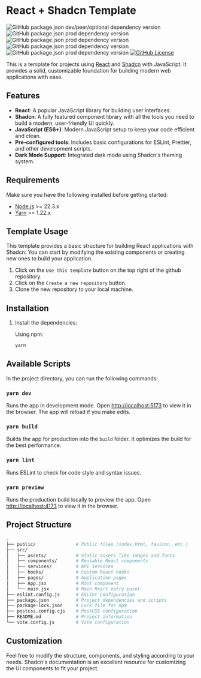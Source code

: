 # React + Shadcn Template

![GitHub package.json dev/peer/optional dependency version](https://img.shields.io/github/package-json/dependency-version/awerito/react-shadcn-template/dev/vite?logo=vite)
![GitHub package.json prod dependency version](https://img.shields.io/github/package-json/dependency-version/awerito/react-shadcn-template/react?logo=react)
![GitHub package.json prod dependency version](https://img.shields.io/github/package-json/dependency-version/awerito/react-shadcn-template/tailwindcss?logo=tailwindcss)
![GitHub package.json prod dependency version](https://img.shields.io/badge/shadcn/ui-v2.5.0-blue?logo=shadcnui)
![GitHub package.json prod dependency version](https://img.shields.io/github/package-json/dependency-version/awerito/react-shadcn-template/react?logo=react)
[![GitHub License](https://img.shields.io/github/license/Awerito/react-shadcn-template?logo=github)](https://github.com/Awerito/react-shadcn-template/blob/master/LICENSE)

This is a template for projects using [React](https://reactjs.org/) and
[Shadcn](https://ui.shadcn.com/) with JavaScript. It provides a solid,
customizable foundation for building modern web applications with ease.

## Features

- **React**: A popular JavaScript library for building user interfaces.
- **Shadcn**: A fully featured component library with all the tools you need
  to build a modern, user-friendly UI quickly.
- **JavaScript (ES6+)**: Modern JavaScript setup to keep your code efficient
  and clean.
- **Pre-configured tools**: Includes basic configurations for ESLint, Prettier,
  and other development scripts.
- **Dark Mode Support**: Integrated dark mode using Shadcn's theming system.

## Requirements

Make sure you have the following installed before getting started:

- [Node.js](https://nodejs.org/) >= 22.3.x
- [Yarn](https://yarnpkg.com/) >= 1.22.x

## Template Usage

This template provides a basic structure for building React applications with
Shadcn. You can start by modifying the existing components or creating new
ones to build your application.

1. Click on the `Use this template` button on the top right of the github
   repository.
2. Click on the `Create a new repository` button.
3. Clone the new repository to your local machine.

## Installation

1. Install the dependencies:

   Using npm:

   ```bash
   yarn
   ```

## Available Scripts

In the project directory, you can run the following commands:

### `yarn dev`

Runs the app in development mode. Open
[http://localhost:5173](http://localhost:5173) to view it in the browser. The
app will reload if you make edits.

### `yarn build`

Builds the app for production into the `build` folder. It optimizes the build
for the best performance.

### `yarn lint`

Runs ESLint to check for code style and syntax issues.

### `yarn preview`

Runs the production build locally to preview the app. Open
[http://localhost:4173](http://localhost:4173) to view it in the browser.

## Project Structure

```bash
.
├── public/               # Public files (index.html, favicon, etc.)
├── src/
│   ├── assets/           # Static assets like images and fonts
│   ├── components/       # Reusable React components
│   ├── services/         # API services
│   ├── hooks/            # Custom React hooks
│   ├── pages/            # Application pages
│   ├── App.jsx           # Root component
│   └── main.jsx          # Main React entry point
├── eslint.config.js      # ESLint configuration
├── package.json          # Project dependencies and scripts
├── package-lock.json     # Lock file for npm
├── postcss.config.cjs    # PostCSS configuration
├── README.md             # Project information
└── vite.config.js        # Vite configuration
```

## Customization

Feel free to modify the structure, components, and styling according to your
needs. Shadcn's documentation is an excellent resource for customizing the UI
components to fit your project.
